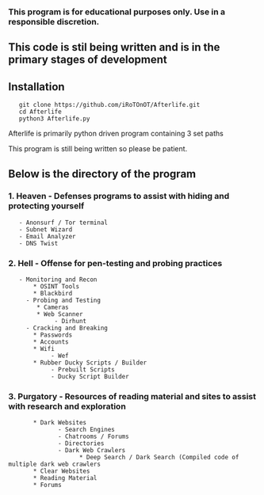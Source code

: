 
### This program is for educational purposes only. Use in a responsible discretion.

## This code is stil being written and is in the primary stages of development

## Installation
       git clone https://github.com/iRoTOnOT/Afterlife.git
       cd Afterlife
       python3 Afterlife.py

Afterlife is primarily python driven program containing 3 set paths 

This program is still being written so please be patient. 

## Below is the directory of the program

### 1. Heaven - Defenses programs to assist with hiding and protecting yourself
       - Anonsurf / Tor terminal
       - Subnet Wizard
       - Email Analyzer
       - DNS Twist
### 2. Hell - Offense for pen-testing and probing practices
       - Monitoring and Recon
           * OSINT Tools
           * Blackbird
         - Probing and Testing
            * Cameras
            * Web Scanner
                 - Dirhunt
         - Cracking and Breaking
           * Passwords
           * Accounts
           * Wifi
                - Wef
           * Rubber Ducky Scripts / Builder
                - Prebuilt Scripts
                - Ducky Script Builder
### 3. Purgatory - Resources of reading material and sites to assist with research and exploration
           * Dark Websites
                  - Search Engines
                  - Chatrooms / Forums
                  - Directories
                  - Dark Web Crawlers
                        * Deep Search / Dark Search (Compiled code of multiple dark web crawlers
           * Clear Websites
           * Reading Material
           * Forums  
